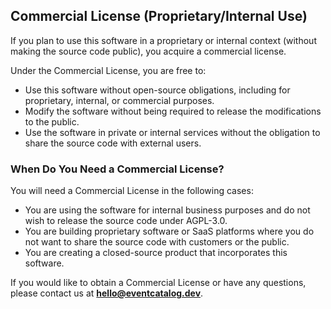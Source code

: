 ## Commercial License (Proprietary/Internal Use)

If you plan to use this software in a proprietary or internal context (without making the source code public), you acquire a commercial license.

Under the Commercial License, you are free to:

- Use this software without open-source obligations, including for proprietary, internal, or commercial purposes.
- Modify the software without being required to release the modifications to the public.
- Use the software in private or internal services without the obligation to share the source code with external users.

### When Do You Need a Commercial License?

You will need a Commercial License in the following cases:

- You are using the software for internal business purposes and do not wish to release the source code under AGPL-3.0.
- You are building proprietary software or SaaS platforms where you do not want to share the source code with customers or the public.
- You are creating a closed-source product that incorporates this software.

If you would like to obtain a Commercial License or have any questions, please contact us at **hello@eventcatalog.dev**.
